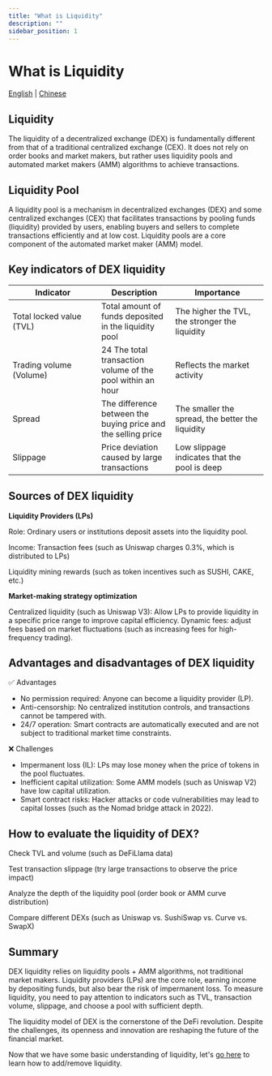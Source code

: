 ```yaml
---
title: "What is Liquidity"
description: ""
sidebar_position: 1
---
```

# What is Liquidity
[English](pool.EN.md) | [Chinese](pool.md)
## Liquidity
The liquidity of a decentralized exchange (DEX) is fundamentally different from that of a traditional centralized exchange (CEX). It does not rely on order books and market makers, but rather uses liquidity pools and automated market makers (AMM) algorithms to achieve transactions.
## Liquidity Pool
A liquidity pool is a mechanism in decentralized exchanges (DEX) and some centralized exchanges (CEX) that facilitates transactions by pooling funds (liquidity) provided by users, enabling buyers and sellers to complete transactions efficiently and at low cost. Liquidity pools are a core component of the automated market maker (AMM) model.

## Key indicators of DEX liquidity

<table><thead><tr><th width="178">Indicator</th><th width="138">Description</th><th width="182">Importance</th></tr></thead><tbody><tr><td>Total locked value (TVL)</td><td>Total amount of funds deposited in the liquidity pool</td><td>The higher the TVL, the stronger the liquidity</td></tr><tr><td>Trading volume (Volume)</td><td>24 The total transaction volume of the pool within an hour</td><td>Reflects the market activity</td></tr><tr><td>Spread</td><td>The difference between the buying price and the selling price</td><td>The smaller the spread, the better the liquidity</td></tr><tr><td>Slippage</td><td>Price deviation caused by large transactions</td><td>Low slippage indicates that the pool is deep</td></tr></tbody></table>

## Sources of DEX liquidity
**Liquidity Providers (LPs)**

Role: Ordinary users or institutions deposit assets into the liquidity pool.

Income:
Transaction fees (such as Uniswap charges 0.3%, which is distributed to LPs)

Liquidity mining rewards (such as token incentives such as SUSHI, CAKE, etc.)

**Market-making strategy optimization**

Centralized liquidity (such as Uniswap V3): Allow LPs to provide liquidity in a specific price range to improve capital efficiency.
Dynamic fees: adjust fees based on market fluctuations (such as increasing fees for high-frequency trading).

## Advantages and disadvantages of DEX liquidity
✅ Advantages
* No permission required: Anyone can become a liquidity provider (LP).
* Anti-censorship: No centralized institution controls, and transactions cannot be tampered with.
* 24/7 operation: Smart contracts are automatically executed and are not subject to traditional market time constraints.

❌ Challenges
* Impermanent loss (IL): LPs may lose money when the price of tokens in the pool fluctuates.
* Inefficient capital utilization: Some AMM models (such as Uniswap V2) have low capital utilization.
* Smart contract risks: Hacker attacks or code vulnerabilities may lead to capital losses (such as the Nomad bridge attack in 2022).

## How to evaluate the liquidity of DEX?
Check TVL and volume (such as DeFiLlama data)

Test transaction slippage (try large transactions to observe the price impact)

Analyze the depth of the liquidity pool (order book or AMM curve distribution)

Compare different DEXs (such as Uniswap vs. SushiSwap vs. Curve vs. SwapX)

## Summary

DEX liquidity relies on liquidity pools + AMM algorithms, not traditional market makers.
Liquidity providers (LPs) are the core role, earning income by depositing funds, but also bear the risk of impermanent loss.
To measure liquidity, you need to pay attention to indicators such as TVL, transaction volume, slippage, and choose a pool with sufficient depth.

The liquidity model of DEX is the cornerstone of the DeFi revolution. Despite the challenges, its openness and innovation are reshaping the future of the financial market.

Now that we have some basic understanding of liquidity, let's [go here](../add/liquidity.EN.md) to learn how to add/remove liquidity.